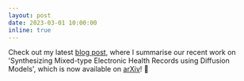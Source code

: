 ```yaml
---
layout: post
date: 2023-03-01 10:00:00
inline: true
---
```


Check out my latest <a href="http://127.0.0.1:4000/blog/2023/EHR_TabDDPM/" target="blank">blog post</a>, where I summarise our recent work on 'Synthesizing Mixed-type Electronic Health Records using Diffusion Models', which is now available on <a href="https://arxiv.org/abs/2302.14679" target="blank">arXiv</a>! 📢